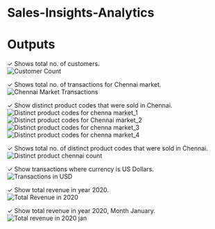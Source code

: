 # Sales-Insights-Analytics

# Outputs

✓ Shows total no. of customers.\
![Customer Count](https://github.com/Mayukh19/Sales-Insights-Analytics/assets/119560255/14108945-b9f2-46e2-b5c5-bc95ac6232c9)

✓ Shows total no. of transactions for Chennai market.\
![Chennai Market Transactions](https://github.com/Mayukh19/Sales-Insights-Analytics/assets/119560255/4e4b80f5-fab9-477f-aa9d-8f1f1e019152)

✓ Show distinct product codes that were sold in Chennai.\
![Distinct product codes for chenna market_1](https://github.com/Mayukh19/Sales-Insights-Analytics/assets/119560255/7abdbda9-5f60-4f73-860b-4322699ac0a6)
![Distinct product codes for Chennai market_2](https://github.com/Mayukh19/Sales-Insights-Analytics/assets/119560255/618edb80-2029-451a-9525-d63db41c6fcd)
![Distinct product codes for chenna market_3](https://github.com/Mayukh19/Sales-Insights-Analytics/assets/119560255/8d6d72e6-88ce-4caa-b72b-5e8452558e0e)
![Distinct product codes for chenna market_4](https://github.com/Mayukh19/Sales-Insights-Analytics/assets/119560255/7cb8ddfa-74cb-4f1a-babf-563fe1e301d7)

✓ Shows total no. of distinct product codes that were sold in Chennai.\
![Distinct product chennai count](https://github.com/Mayukh19/Sales-Insights-Analytics/assets/119560255/1d633080-96bc-45c0-9705-1d4f063f41b5)

✓ Show transactions where currency is US Dollars.\
![Transactions in USD](https://github.com/Mayukh19/Sales-Insights-Analytics/assets/119560255/f13936de-6187-45b0-8d72-1ecc2faad1c1)

✓ Show total revenue in year 2020.\
![Total Revenue in 2020](https://github.com/Mayukh19/Sales-Insights-Analytics/assets/119560255/43bd792d-9341-4e49-a368-011c23a74dd2)

✓ Show total revenue in year 2020, Month January.\
![Total revenue in 2020 jan](https://github.com/Mayukh19/Sales-Insights-Analytics/assets/119560255/38df9ab9-0054-4b2a-8a80-ada51ec1aa24)
